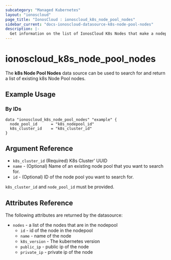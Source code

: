 ```yaml
---
subcategory: "Managed Kubernetes"
layout: "ionoscloud"
page_title: "IonosCloud : ionoscloud_k8s_node_pool_nodes"
sidebar_current: "docs-ionoscloud-datasource-k8s-node-pool-nodes"
description: |-
  Get information on the list of IonosCloud K8s Nodes that make a nodepool
---
```


# ionoscloud\_k8s\_node\_pool\_nodes

The **k8s Node Pool Nodes** data source can be used to search for and return a list of existing k8s Node Pool nodes.
## Example Usage

### By IDs
```hcl
data "ionoscloud_k8s_node_pool_nodes" "example" {
  node_pool_id      = "k8s_nodepool_id"
  k8s_cluster_id 	= "k8s_cluster_id"
}
```


## Argument Reference

* `k8s_cluster_id` (Required) K8s Cluster' UUID
* `name` - (Optional) Name of an existing node pool that you want to search for.
* `id` - (Optional) ID of the node pool you want to search for.

`k8s_cluster_id` and `node_pool_id` must be provided.

## Attributes Reference

The following attributes are returned by the datasource:
* `nodes` - a list of the nodes that are in the nodepool 
  * `id` - id of the node in the nodepool
  * `name` - name of the node
  * `k8s_version` - The kubernetes version
  * `public_ip` - public ip of the node
  * `private_ip` - private ip of the node